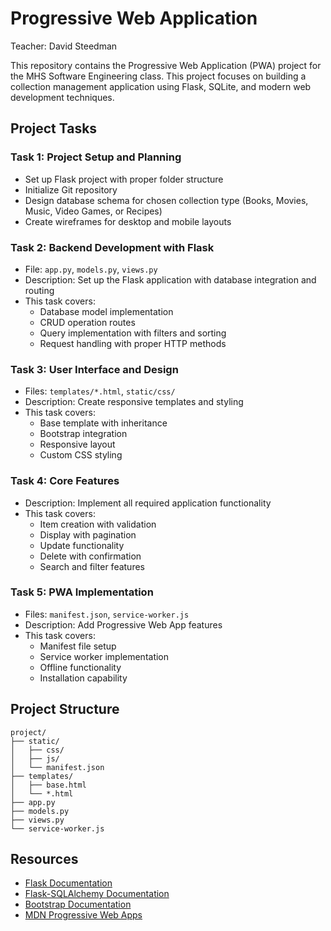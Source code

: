 # Progressive Web Application

Teacher: David Steedman

This repository contains the Progressive Web Application (PWA) project for the MHS Software Engineering class. This project focuses on building a collection management application using Flask, SQLite, and modern web development techniques.

## Project Tasks

### Task 1: Project Setup and Planning

- Set up Flask project with proper folder structure
- Initialize Git repository
- Design database schema for chosen collection type (Books, Movies, Music, Video Games, or Recipes)
- Create wireframes for desktop and mobile layouts

### Task 2: Backend Development with Flask

- File: `app.py`, `models.py`, `views.py`
- Description: Set up the Flask application with database integration and routing
- This task covers:
  - Database model implementation
  - CRUD operation routes
  - Query implementation with filters and sorting
  - Request handling with proper HTTP methods

### Task 3: User Interface and Design

- Files: `templates/*.html`, `static/css/`
- Description: Create responsive templates and styling
- This task covers:
  - Base template with inheritance
  - Bootstrap integration
  - Responsive layout
  - Custom CSS styling

### Task 4: Core Features

- Description: Implement all required application functionality
- This task covers:
  - Item creation with validation
  - Display with pagination
  - Update functionality
  - Delete with confirmation
  - Search and filter features

### Task 5: PWA Implementation

- Files: `manifest.json`, `service-worker.js`
- Description: Add Progressive Web App features
- This task covers:
  - Manifest file setup
  - Service worker implementation
  - Offline functionality
  - Installation capability

## Project Structure

```
project/
├── static/
│   ├── css/
│   ├── js/
│   └── manifest.json
├── templates/
│   ├── base.html
│   └── *.html
├── app.py
├── models.py
├── views.py
└── service-worker.js
```

## Resources

- [Flask Documentation](https://flask.palletsprojects.com/)
- [Flask-SQLAlchemy Documentation](https://flask-sqlalchemy.palletsprojects.com/)
- [Bootstrap Documentation](https://getbootstrap.com/docs/)
- [MDN Progressive Web Apps](https://developer.mozilla.org/en-US/docs/Web/Progressive_web_apps)
